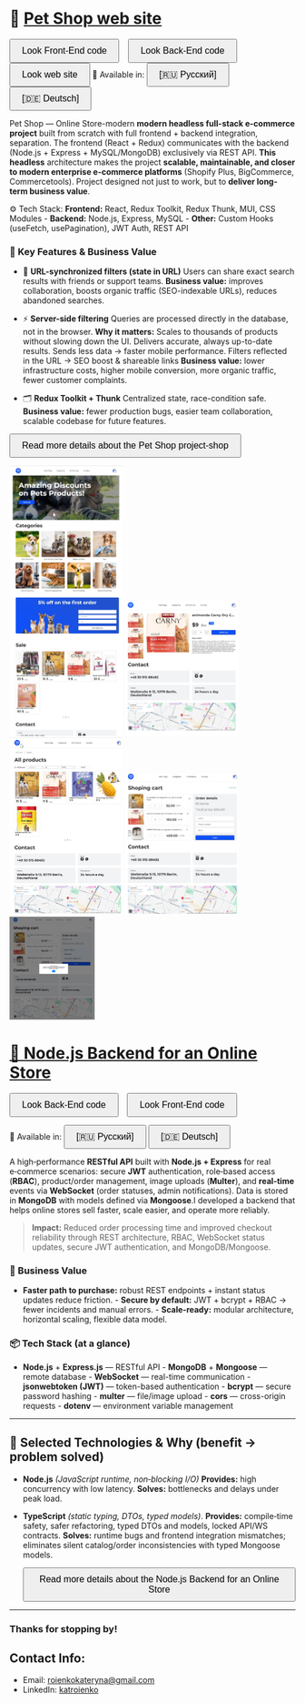 # 🐾 [Pet Shop web site](https://pet-shop-frontend-ten.vercel.app/) 
<p align="left">
  <a href="https://github.com/katroienko/pet-shop-frontend/tree/master" target="_blank" style="text-decoration:none;">
    <button style="padding:10px 20px; font-size:16px; cursor:pointer;">Look Front-End code</button>
  </a>
  &nbsp;&nbsp;
  <a href="https://github.com/katroienko/pet-shop-backend" target="_blank" style="text-decoration:none;">
    <button style="padding:10px 20px; font-size:16px; cursor:pointer;">Look Back-End code</button>
  </a>
  &nbsp;&nbsp;
  <a href="https://pet-shop-frontend-ten.vercel.app/" target="_blank" style="text-decoration:none;">
    <button style="padding:10px 20px; font-size:16px; cursor:pointer;">Look web site</button>
  </a>   📖 Available in:  
<a href="https://github.com/katroienko/pet-shop-frontend/blob/master/docs/README.ru.md" target="_blank" style="text-decoration:none;">
    <button style="padding:10px 20px; font-size:16px; cursor:pointer;"> [🇷🇺 Русский]</button>
  </a> 
  <a href="https://github.com/katroienko/pet-shop-frontend/blob/master/docs/README.ru.md" target="_blank" style="text-decoration:none;">
    <button style="padding:10px 20px; font-size:16px; cursor:pointer;"> [🇩🇪 Deutsch]</button>
 </a>
</p>

 Pet Shop — Online Store-modern **modern headless full-stack e-commerce project** built from scratch with full frontend + backend integration, separation. The frontend (React + Redux) communicates with the backend (Node.js + Express + MySQL/MongoDB) exclusively via REST API.   **This headless** architecture makes the project **scalable, maintainable, and closer to modern enterprise e-commerce platforms** (Shopify Plus, BigCommerce, Commercetools). Project designed not just to work, but to **deliver long-term business value**.  

⚙️ Tech Stack:   **Frontend:** React, Redux Toolkit, Redux Thunk, MUI, CSS Modules  - **Backend:** Node.js, Express, MySQL  - **Other:** Custom Hooks (useFetch, usePagination), JWT Auth, REST API 

### 🚀 Key Features & Business Value  
- 🔎 **URL-synchronized filters (state in URL)**  Users can share exact search results with friends or support teams. **Business value:** improves collaboration, boosts organic traffic (SEO-indexable URLs), reduces abandoned searches.

- ⚡ **Server-side filtering**  Queries are processed directly in the database, not in the browser.   **Why it matters:**   Scales to thousands of products without slowing down the UI. Delivers accurate, always up-to-date results. Sends less data → faster mobile performance. Filters reflected in the URL → SEO boost & shareable links  **Business value:** lower infrastructure costs, higher mobile conversion, more organic traffic, fewer customer complaints.  
- 🗂 **Redux Toolkit + Thunk**  Centralized state, race-condition safe.  **Business value:** fewer production bugs, easier team collaboration, scalable codebase for future features.  
<a href="https://github.com/katroienko/pet-shop-frontend/blob/master/docs/README.readmore.pet-shop.md" target="_blank" style="text-decoration:none;">
    <button style="padding:10px 20px; font-size:16px; cursor:pointer;">Read more details about the Pet Shop project-shop</button>
  </a>
<p align="left">
  <img src="https://github.com/katroienko/pet-shop-frontend/blob/master/petPhoto/1.jpg?raw=true" width="200" title="Pet Shop Screenshot">
  <img src="https://github.com/katroienko/pet-shop-frontend/blob/master/petPhoto/2.jpg?raw=true" width="200" title="Pet Shop Screenshot">
  <img src="https://github.com/katroienko/pet-shop-frontend/blob/master/petPhoto/3.jpg?raw=true" width="200" title="Pet Shop Screenshot">
  <img src="https://github.com/katroienko/pet-shop-frontend/blob/master/petPhoto/4.jpg?raw=true" width="200" title="Pet Shop Screenshot">
  <img src="https://github.com/katroienko/pet-shop-frontend/blob/master/petPhoto/5.jpg?raw=true" width="150" title="Pet Shop Screenshot">
</p>

# [🛒 Node.js Backend for an Online Store](https://github.com/katroienko/animal-eshop-backend_final_nodeJS/tree/main) 
<p align="left">
   <a href="https://github.com/katroienko/animal-eshop-backend_final_nodeJS/tree/main" target="_blank" style="text-decoration:none;">
    <button style="padding:10px 20px; font-size:16px; cursor:pointer;">Look Back-End code</button>
  </a>
    &nbsp;&nbsp;
  <a href="https://github.com/katroienko/pet-shop-frontend/tree/master" target="_blank" style="text-decoration:none;">
    <button style="padding:10px 20px; font-size:16px; cursor:pointer;">Look Front-End code</button>
  </a>
</p>
<p align="left">
📖 Available in:  
<a href="https://github.com/katroienko/animal-eshop-backend_final_nodeJS/blob/main/docs/README.ru.md" target="_blank" style="text-decoration:none;">
    <button style="padding:10px 20px; font-size:16px; cursor:pointer;"> [🇷🇺 Русский]</button>
  </a> 
  <a href="https://github.com/katroienko/pet-shop-frontend/blob/master/docs/README.ru.md" target="_blank" style="text-decoration:none;">
    <button style="padding:10px 20px; font-size:16px; cursor:pointer;"> [🇩🇪 Deutsch]</button>
 </a>
</p>

A high‑performance **RESTful API** built with **Node.js + Express** for real e‑commerce scenarios: secure **JWT** authentication, role‑based access (**RBAC**), product/order management, image uploads (**Multer**), and **real‑time** events via **WebSocket** (order statuses, admin notifications). Data is stored in **MongoDB** with models defined via **Mongoose**.I developed a backend that helps online stores sell faster, scale easier, and operate more reliably.

> **Impact:** Reduced order processing time and improved checkout reliability through REST architecture, RBAC, WebSocket status updates, secure JWT authentication, and MongoDB/Mongoose. 
### 💼 Business Value

- **Faster path to purchase:** robust REST endpoints + instant status updates reduce friction.  - **Secure by default:** JWT + bcrypt + RBAC → fewer incidents and manual errors.  - **Scale‑ready:** modular architecture, horizontal scaling, flexible data model.

### 📦 Tech Stack (at a glance)
- **Node.js** + **Express.js** — RESTful API - **MongoDB** + **Mongoose** — remote database - **WebSocket** — real-time communication - **jsonwebtoken (JWT)** — token-based authentication - **bcrypt** — secure password hashing - **multer** — file/image upload - **cors** — cross-origin requests - **dotenv** — environment variable management
---

## 🧱 Selected Technologies & Why (benefit → problem solved)

- **Node.js** *(JavaScript runtime, non‑blocking I/O)*  **Provides:** high concurrency with low latency. **Solves:** bottlenecks and delays under peak load.

- **TypeScript** *(static typing, DTOs, typed models)*. **Provides:** compile‑time safety, safer refactoring, typed DTOs and models, locked API/WS contracts. **Solves:** runtime bugs and frontend integration mismatches; eliminates silent catalog/order inconsistencies with typed Mongoose models.

  <p align="left">
   <a href="https://github.com/katroienko/animal-eshop-backend_final_nodeJS/blob/main/README.md" target="_blank" style="text-decoration:none;">
    <button style="padding:10px 20px; font-size:16px; cursor:pointer;">Read more details about the Node.js Backend for an Online Store </button>
  </a>
  </p>


---



### Thanks for stopping by!

## Contact Info:

- Email: roienkokateryna@gmail.com
- LinkedIn: [katroienko](https://www.linkedin.com/in/kateryna-roienko/) 
</div>
